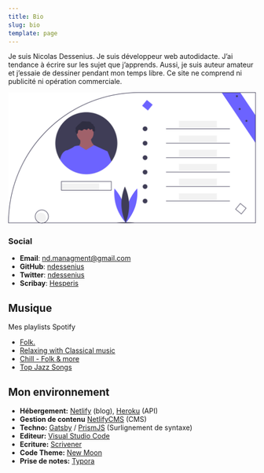 ```yaml
---
title: Bio
slug: bio
template: page
---
```


   Je suis Nicolas Dessenius. Je suis développeur web autodidacte. J’ai tendance à écrire sur les sujet que j’apprends.
   Aussi, je suis auteur amateur et j’essaie de dessiner pendant mon temps libre.
   Ce site ne comprend ni publicité ni opération commerciale.

<!-- <a class="button" href="https://taniarascia.substack.com">Subscribe</a> -->

![Me](../images/bio.svg)


### Social

- **Email**: [nd.managment@gmail.com](mailto:nd.managment[AT]gmail[DOT]com)
- **GitHub**: [ndessenius](https://github.com/ndessenius)
- **Twitter**: [ndessenius](https://twitter.com/ndessenius)
- **Scribay**: [Hesperis](https://www.scribay.com/author/314629248/hesperis)

## Musique

Mes playlists Spotify

- [Folk.](https://open.spotify.com/playlist/6wA7nNibtfVGTOvGgGfjhz?si=WBUJP1JDQZuVES5S1tN2jw)
- [Relaxing with Classical music](https://open.spotify.com/playlist/3bMvlknrEEQiho6KCnzDgp?si=fVdlMQiJQdWB0M89kqutzg)
- [Chill - Folk & more](https://open.spotify.com/playlist/5BdFA8amaBUV8TJVMfBCDr?si=KApdVu9WQR6ajyRAp2jyvA)
- [Top Jazz Songs](https://open.spotify.com/playlist/4yJ3uSitaZ4zAqNFkvS40r?si=XAhdaVRuTcu6pj6qQlObIw)

## Mon environnement

- **Hébergement:** [Netlify](https://netlify.com) (blog), [Heroku](https://heroku.com) (API)
- **Gestion de contenu** [NetlifyCMS](https://www.netlifycms.org/) (CMS)
- **Techno:** [Gatsby](https://gatsbyjs.org) / [PrismJS](http://prismjs.com/) (Surlignement de syntaxe)
- **Editeur:** [Visual Studio Code](https://code.visualstudio.com/)
- **Ecriture:** [Scrivener](https://www.literatureandlatte.com/scrivener/overview)
- **Code Theme:** [New Moon](https://taniarascia.github.io/new-moon)
- **Prise de notes:** [Typora](https://typora.io)
